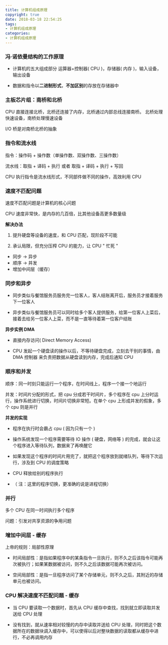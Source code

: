 ```yaml
---
title: 计算机组成原理
copyright: true
date: 2018-03-18 22:54:25
tags: 
- 计算机组成原理
categories:
- 计算机组成原理
---
```

### 冯·诺依曼结构的工作原理 ###

- 计算机的五大组成部分
 运算器+控制器( CPU )，存储器( 内存 )，输入设备，输出设备
    
- 数据和指令以**二进制形式**，**不加区别**的存放在存储器中

<!-- more -->

### 主板芯片组：南桥和北桥 ###

CPU 直接连接北桥，北桥还连接了内存，北桥通过内部总线连接南桥。
北桥处理快速设备，南桥处理慢速设备

I/O 桥是对南桥北桥的抽象


### 指令和流水线 ###

指令：操作码 + 操作数（单操作数、双操作数、三操作数）

流水线：取指 + 译码 + 执行 或者 取指 + 译码 + 执行 + 写回

CPU 执行指令是流水线形式，不同部件做不同的操作，高效利用 CPU

### 速度不匹配问题 ###

速度不匹配问题是计算机的核心问题

CPU 速度非常快，是内存的几百倍，比其他设备高更多数量级

**解决办法**

1. 提升硬盘等设备的速度，和 CPU 匹配，现阶段不可能

2. 承认局限，但充分压榨 CPU 的能力，让 CPU " 忙死 "
- 同步 -> 异步
- 顺序 -> 并发
- 增加中间层（缓存）

### 同步和异步 ###

- 同步类似与餐馆服务员服务完一位客人，客人结账离开后，服务员才接着服务下一位客人

- 异步类似与餐馆服务员可以同时给多个客人提供服务，给第一位客人上菜后，接着去给另一位客人上菜，而不是一直等待着第一位客户结账

**异步实例 DMA**

- 直接内存访问( Direct Memory Access)

- CPU 发起一个硬盘读的操作以后，不等待硬盘完成，立刻去干别的事情，由 DMA 控制器 来负责把数据从硬盘读到内存，完成后通知 CPU

### 顺序和并发 ###

顺序：同一时刻只能运行一个程序，在时间线上，程序一个接一个地运行

并发：时间片分配的形式，把 cpu 分成若干时间片，多个程序在 cpu 上分时运行，操作系统进行切换，时间片切换非常短。在单个 cpu 上形成并发的假象，多个 cpu 则是并行

**并发的实现**

- 程序在执行时会霸占 cpu ( 因为只有一个 )

- 操作系统发现一个程序需要等待 IO 操作 ( 硬盘，网络等 ) 的完成，就会让这个程序进入等待队列，数据来了再唤醒它

- 如果发现这个程序的时间片用完了，就把这个程序放到就绪队列，等待下次运行，涉及到 CPU 的调度策略

- CPU 释放给别的程序执行

- （ 注：这里的程序切换，更准确的说是进程切换）

### 并行 ###

多个 CPU 在同一时间执行多个程序

问题：引发对共享资源的争用问题

### 增加中间层 - 缓存 ###

上帝的规则：局部性原理

- 时间局部性：是指如果程序中的某条指令一旦执行，则不久之后该指令可能再次被执行；如果某数据被访问，则不久之后该数据可能再次被访问。

- 空间局部性：是指一旦程序访问了某个存储单元，则不久之后，其附近的存储单元也被访问。

### CPU 解决速度不匹配问题 - 缓存 ###

- 当 CPU 要读取一个数据时，首先从 CPU 缓存中查找，找到就立即读取并发送给 CPU 处理

- 没有找到，就从速率相对较慢的内存中读取并送给 CPU 处理，同时把这个数据所在的数据块调入缓存中，可以使得以后对整块数据的读取都从缓存中进行，不必再调用内存

